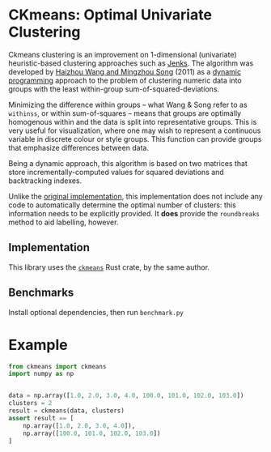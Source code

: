 # CKmeans: Optimal Univariate Clustering

Ckmeans clustering is an improvement on 1-dimensional (univariate) heuristic-based clustering approaches such as [Jenks](https://en.wikipedia.org/wiki/Jenks_natural_breaks_optimization). The algorithm was developed by [Haizhou Wang and Mingzhou Song](http://journal.r-project.org/archive/2011-2/RJournal_2011-2_Wang+Song.pdf) (2011) as a [dynamic programming](https://en.wikipedia.org/wiki/Dynamic_programming) approach to the problem of clustering numeric data into groups with the least within-group sum-of-squared-deviations.

Minimizing the difference within groups – what Wang & Song refer to as `withinss`, or within sum-of-squares – means that groups are optimally homogenous within and the data is split into representative groups. This is very useful for visualization, where one may wish to represent a continuous variable in discrete colour or style groups. This function can provide groups that emphasize differences between data.

Being a dynamic approach, this algorithm is based on two matrices that store incrementally-computed values for squared deviations and backtracking indexes.

Unlike the [original implementation](https://cran.r-project.org/web/packages/Ckmeans.1d.dp/index.html), this implementation does not include any code to automatically determine the optimal number of clusters: this information needs to be explicitly provided. It **does** provide the `roundbreaks` method to aid labelling, however.

## Implementation
This library uses the [`ckmeans`](https://crates.io/crates/ckmeans) Rust crate, by the same author.

## Benchmarks
Install optional dependencies, then run `benchmark.py`

# Example
```python
from ckmeans import ckmeans
import numpy as np


data = np.array([1.0, 2.0, 3.0, 4.0, 100.0, 101.0, 102.0, 103.0])
clusters = 2
result = ckmeans(data, clusters)
assert result == [
    np.array([1.0, 2.0, 3.0, 4.0]),
    np.array([100.0, 101.0, 102.0, 103.0])
]
```
